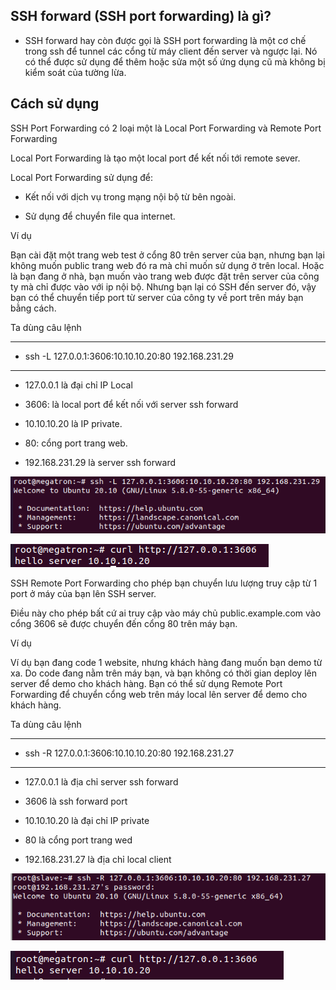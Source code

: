 ## SSH forward (SSH port forwarding) là gì?

-  SSH forward hay còn được gọi là SSH port forwarding là một cơ chế trong ssh để tunnel các cổng từ máy client đến server và ngược lại. Nó có thể được sử dụng để thêm hoặc sửa một số ứng dụng cũ mà không bị kiểm soát của tường lừa. 

## Cách sử dụng

SSH Port Forwarding có 2 loại một là Local Port Forwarding và Remote Port Forwarding

Local Port Forwarding là tạo một local port để kết nối tới remote sever.


Local Port Forwarding  sử dụng để:

- Kết nối với dịch vụ trong mạng nội bộ từ bên ngoài.

- Sử dụng để chuyển file qua internet.


Ví dụ 

Bạn cài đặt một trang web test ở cổng 80 trên server của bạn, nhưng bạn lại không muốn public trang web đó ra mà chỉ muốn sử dụng ở trên local. Hoặc là bạn đang ở nhà, bạn muốn vào trang web được đặt trên server của công ty mà chỉ được vào với ip nội bộ. Nhưng bạn lại có SSH đến server đó, vậy bạn có thể chuyển tiếp port từ server của công ty về port trên máy bạn bằng cách.

Ta dùng câu lệnh

---
- ssh -L 127.0.0.1:3606:10.10.10.20:80 192.168.231.29
---

- 127.0.0.1 là đại chỉ IP Local

- 3606: là local port để kết nối với server ssh forward 

- 10.10.10.20 là IP private.

- 80: cổng port trang web.

- 192.168.231.29 là server ssh forward 



![sshfwiamge1](Image/ssffw1.png)

![sshfwimage2](Image/ssffw2.png)


SSH Remote Port Forwarding cho phép bạn chuyển lưu lượng truy cập từ 1 port ở máy của bạn lên SSH server.


Điều này cho phép bất cứ ai truy cập vào máy chủ public.example.com vào cổng 3606 sẽ được chuyển đến cổng 80 trên máy bạn.


Ví dụ 

Ví dụ bạn đang code 1 website, nhưng khách hàng đang muốn bạn demo từ xa. Do code đang nằm trên máy bạn, và bạn không có thời gian deploy lên server để demo cho khách hàng. Bạn có thể sử dụng Remote Port Forwarding để chuyển cổng web trên máy local lên server để demo cho khách hàng.

Ta dùng câu lệnh

---
- ssh -R 127.0.0.1:3606:10.10.10.20:80 192.168.231.27
---

- 127.0.0.1 là địa chỉ server ssh forward

- 3606 là ssh forward port

- 10.10.10.20 là đại chỉ IP private

- 80 là cổng port trang wed

- 192.168.231.27 là địa chỉ local client


![sshfimage3](Image/ssffw3.png)

![sshfwimage4](Image/ssffw4.png)









